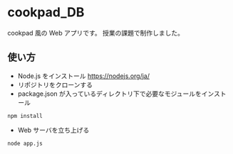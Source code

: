 # cookpad_DB
cookpad 風の Web アプリです。
授業の課題で制作しました。

## 使い方
- Node.js をインストール https://nodejs.org/ja/
- リポジトリをクローンする
- package.json が入っているディレクトリ下で必要なモジュールをインストール  
``` 
npm install
```
- Web サーバを立ち上げる  
``` 
node app.js
```
